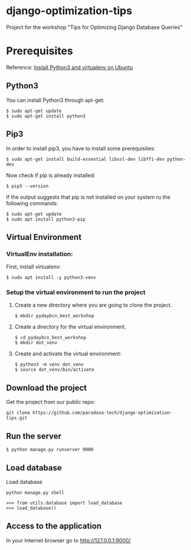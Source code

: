 # django-optimization-tips
Project for the workshop "Tips for Optimizing Django Database Queries"


# Prerequisites
Reference: [Install Python3 and virtualenv on Ubuntu](https://vitux.com/install-python3-on-ubuntu-and-set-up-a-virtual-programming-environment/)
## Python3
You can install Python3 through apt-get:
```
$ sudo apt-get update
$ sudo apt-get install python3
```

## Pip3
In order to install pip3, you have to install some prerequisites:
```
$ sudo apt-get install build-essential libssl-dev libffi-dev python-dev
```
Now check if pip is already installed:
```
$ pip3 --version
```

If the output suggests that pip is not installed on your system ru the
following commands:
```
$ sudo apt-get update
$ sudo apt install python3-pip
```

## Virtual Environment
### VirtualEnv installation:
First, install virtualenv:
```
$ sudo apt install -y python3-venv
```
### Setup the virtual environment to run the project
1. Create a new directory where you are going to clone the project.
    ```
    $ mkdir pydaybcn_best_workshop
    ```
1. Create a directory for the virtual environment.
    ```
    $ cd pydaybcn_best_workshop
    $ mkdir dot_venv
    ```
1. Create and activate the virtual environment:
    ```
    $ python3 -m venv dot_venv
    $ source dot_venv/bin/activate
    ```
## Download the project
Get the project from our public repo:
```
git clone https://github.com/paradoxa-tech/django-optimization-tips.git
```
## Run the server
```
$ python manage.py runserver 9000
```
## Load database
Load database
```
python manage.py shell

>>> from utils.database import load_database
>>> load_database()
```
## Access to the application
In your Internet browser go to http://127.0.0.1:9000/
